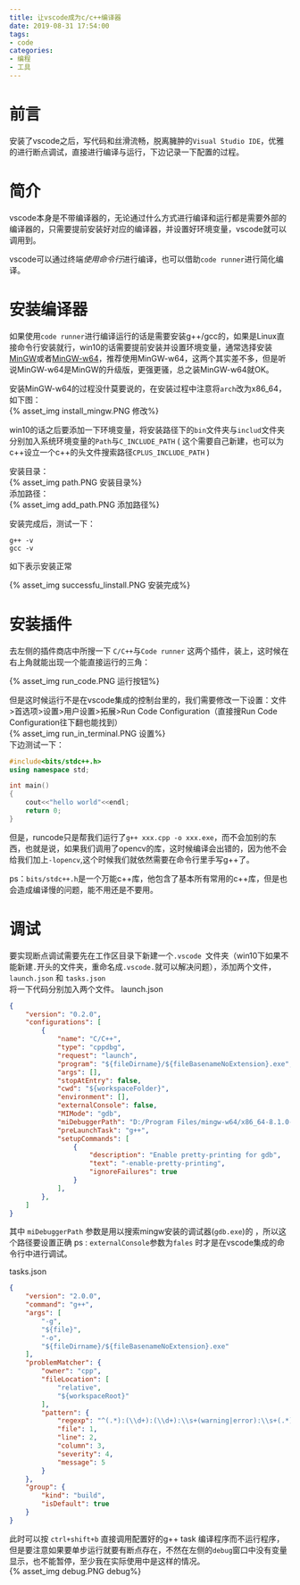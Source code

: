 ```yaml
---
title: 让vscode成为c/c++编译器
date: 2019-08-31 17:54:00
tags:
- code
categories:
- 编程
- 工具
---
```

# 前言
安装了vscode之后，写代码和丝滑流畅，脱离臃肿的`Visual Studio IDE`，优雅的进行断点调试，直接进行编译与运行，下边记录一下配置的过程。
<!--more-->
# 简介
vscode本身是不带编译器的，无论通过什么方式进行编译和运行都是需要外部的编译器的，只需要提前安装好对应的编译器，并设置好环境变量，vscode就可以调用到。  

vscode可以通过终端*使用命令行*进行编译，也可以借助`code runner`进行简化编译。

# 安装编译器
如果使用`code runner`进行编译运行的话是需要安装g++/gcc的，如果是Linux直接命令行安装就行，win10的话需要提前安装并设置环境变量，通常选择安装[MinGW](https://sourceforge.net/projects/mingw/files/latest/download?source=files)或者[MinGW-w64](https://sourceforge.net/projects/mingw-w64/files/mingw-w64/)，推荐使用MinGW-w64，这两个其实差不多，但是听说MinGW-w64是MinGW的升级版，更强更骚，总之装MinGW-w64就OK。  

安装MinGW-w64的过程没什莫要说的，在安装过程中注意将`arch`改为x86_64，如下图：  
{% asset_img install_mingw.PNG 修改%} 

win10的话之后要添加一下环境变量，将安装路径下的`bin`文件夹与`includ`文件夹分别加入系统环境变量的`Path`与`C_INCLUDE_PATH` ( 这个需要自己新建，也可以为c++设立一个c++的头文件搜索路径`CPLUS_INCLUDE_PATH` )  

安装目录：  
{% asset_img path.PNG 安装目录%}  
添加路径：  
{% asset_img add_path.PNG 添加路径%}

安装完成后，测试一下：
```
g++ -v
gcc -v
```
如下表示安装正常

{% asset_img successfu_linstall.PNG 安装完成%}

# 安装插件
去左侧的插件商店中所搜一下 `C/C++`与`Code runner` 这两个插件，装上，这时候在右上角就能出现一个能直接运行的三角：  

{% asset_img run_code.PNG 运行按钮%}  

但是这时候运行不是在vscode集成的控制台里的，我们需要修改一下设置：文件>首选项>设置>用户设置>拓展>Run Code Configuration（直接搜Run Code Configuration往下翻也能找到）  
{% asset_img run_in_terminal.PNG 设置%}  
下边测试一下：
```c++
#include<bits/stdc++.h>  
using namespace std;

int main()
{
    cout<<"hello world"<<endl;
    return 0;
}
```
但是，runcode只是帮我们运行了`g++ xxx.cpp -o xxx.exe`，而不会加别的东西，也就是说，如果我们调用了opencv的库，这时候编译会出错的，因为他不会给我们加上`-lopencv`,这个时候我们就依然需要在命令行里手写g++了。

ps：`bits/stdc++.h`是一个万能c++库，他包含了基本所有常用的c++库，但是也会造成编译慢的问题，能不用还是不要用。
# 调试
要实现断点调试需要先在工作区目录下新建一个`.vscode `文件夹（win10下如果不能新建`.`开头的文件夹，重命名成` .vscode. `就可以解决问题），添加两个文件， `launch.json` 和 `tasks.json`  
将一下代码分别加入两个文件。
launch.json
```json
{
    "version": "0.2.0",
    "configurations": [
        {
            "name": "C/C++",
            "type": "cppdbg",
            "request": "launch",
            "program": "${fileDirname}/${fileBasenameNoExtension}.exe",
            "args": [],
            "stopAtEntry": false,
            "cwd": "${workspaceFolder}",
            "environment": [],
            "externalConsole": false,
            "MIMode": "gdb",
            "miDebuggerPath": "D:/Program Files/mingw-w64/x86_64-8.1.0-posix-seh-rt_v6-rev0/mingw64/bin/gdb.exe",
            "preLaunchTask": "g++",
            "setupCommands": [
                {
                    "description": "Enable pretty-printing for gdb",
                    "text": "-enable-pretty-printing",
                    "ignoreFailures": true
                }
            ],
        },
    ]
}
```
其中 `miDebuggerPath` 参数是用以搜索mingw安装的调试器(`gdb.exe`)的 ，所以这个路径要设置正确
ps : `externalConsole`参数为`fales` 时才是在vscode集成的命令行中进行调试。 

tasks.json
```json
{
    "version": "2.0.0",
    "command": "g++",
    "args": [
        "-g",
        "${file}",
        "-o",
        "${fileDirname}/${fileBasenameNoExtension}.exe"
    ],
    "problemMatcher": {
        "owner": "cpp",
        "fileLocation": [
            "relative",
            "${workspaceRoot}"
        ],
        "pattern": {
            "regexp": "^(.*):(\\d+):(\\d+):\\s+(warning|error):\\s+(.*)$",
            "file": 1,
            "line": 2,
            "column": 3,
            "severity": 4,
            "message": 5
        }
    },
    "group": {
        "kind": "build",
        "isDefault": true
    }
}
```
此时可以按 `ctrl+shift+b` 直接调用配置好的g++ task 编译程序而不运行程序，但是要注意如果要单步运行就要有断点存在，不然在左侧的`debug`窗口中没有变量显示，也不能暂停，至少我在实际使用中是这样的情况。  
{% asset_img debug.PNG debug%}